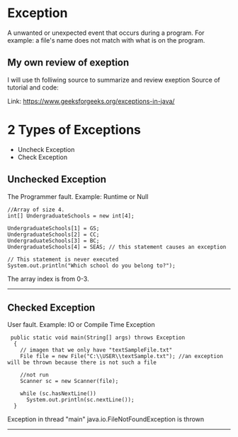 # Exception
A unwanted or unexpected event that occurs during a program.
For example: a file's name does not match with what is on the program. 

## My own review of exeption

I will use th folliwing source to summarize and review exeption 
Source of tutorial and code:

Link: https://www.geeksforgeeks.org/exceptions-in-java/


# 2 Types of Exceptions 

* Uncheck Exception 
* Check Exception 

## Unchecked Exception
The Programmer fault. 
Example: Runtime or Null

```
//Array of size 4. 
int[] UndergraduateSchools = new int[4];

UndergraduateSchools[1] = GS;
UndergraduateSchools[2] = CC;
UndergraduateSchools[3] = BC;
UndergraduateSchools[4] = SEAS; // this statement causes an exception 

// This statement is never executed
System.out.println("Which school do you belong to?");

```
The array index is from 0-3. 

---

## Checked Exception
User fault. 
Example: IO or Compile Time Exception

```
 public static void main(String[] args) throws Exception
  {
    // imagen that we only have "textSampleFile.txt"
    File file = new File("C:\\USER\\textSample.txt"); //an exception will be thrown because there is not such a file

    //not run 
    Scanner sc = new Scanner(file);
 
    while (sc.hasNextLine())
      System.out.println(sc.nextLine());
  }

```

Exception in thread "main" java.io.FileNotFoundException 
is thrown 

---
